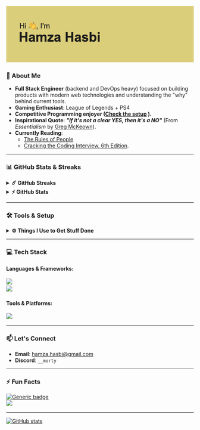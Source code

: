 
![title](/header.png)

### 🚀 About Me
- **Full Stack Engineer** (backend and DevOps heavy) focused on building products with modern web technologies and understanding the "why" behind current tools.
- **Gaming Enthusiast**: League of Legends + PS4
- **Competitive Programming enjoyer ([Check the setup](https://github.com/hamzahasbi/CP-stuffs) ).**
- **Inspirational Quote**: ***"If it's not a clear YES, then it's a NO"*** (From *Essentialism* by [Greg McKeown](https://essentialism.com/)).
- **Currently Reading**:
  - [The Rules of People](https://www.goodreads.com/book/show/36611665-the-rules-of-people)
  - [Cracking the Coding Interview, 6th Edition](https://www.crackingthecodinginterview.com/solutions.html).
  
---
### 📊 GitHub Stats & Streaks
<details>
  <summary><b>☄️ GitHub Streaks</b></summary>
    <img src="https://nirzak-streak-stats.vercel.app?user=hamzahasbi&theme=catppuccin-mocha&hide_border=true"/>
</details>
<details>
  <summary><b>⚡ GitHub Stats</b></summary>
  <br/>
  <img height="180em" src="https://github-profile-summary-cards.vercel.app/api/cards/profile-details?username=hamzahasbi&theme=dracula" />
  <br />
  <img height="180em" src="https://github-profile-summary-cards.vercel.app/api/cards/productive-time?username=hamzahasbi&theme=dracula" />
  <img height="180em" src="https://github-profile-summary-cards.vercel.app/api/cards/stats?username=hamzahasbi&theme=dracula" />
  <img height="180em" src="https://github-profile-summary-cards.vercel.app/api/cards/repos-per-language?username=hamzahasbi&theme=dracula" />
  <img height="180em" src="https://github-profile-summary-cards.vercel.app/api/cards/most-commit-language?username=hamzahasbi&theme=dracula" />
  <br />
  <img src="https://github-readme-stats.vercel.app/api/top-langs/?username=hamzahasbi&langs_count=10&theme=dracula"/>
</details>

---

### 🛠️ Tools & Setup
<details>
  <summary><b>⚙️ Things I Use to Get Stuff Done</b></summary>
  <ul>
    <li><b>OS:</b> macOS .</li>
    <li><b>Setup:</b> MacBook Pro M1 Pro (14-inch, 16GB RAM, 512GB SSD) + <a href="http://www.hybrok.com/index.php/hybrok-spark-hs24cuf" target="_blank">Monitor 1</a> + <a href="https://www.msi.com/Monitor/Optix-MAG241C/support" target="_blank">Monitor 2</a> + <a href="https://www.razer.com/gaming-mice/razer-basilisk-x-hyperspeed" target="_blank">Mouse</a> + <a href="https://spiritofgamer.com/gb/keyboards/165-xpert-k500-3700104435391.html" target="_blank">Keyboard</a> + <a href="https://electronics.sony.com/audio/gaming-audio/inzone-headsets/p/mdrg300-w" target="_blank">Headset</a>.</li>
    <li><b>Terminal:</b> <a href="https://ghostty.org/" target="_blank">Ghostty</a> with <a href="https://github.com/ohmyzsh/ohmyzsh/wiki/Installing-ZSH" target="_blank">ZSH</a> , <a href="https://zellij.dev/" target="_blank">Zellij</a>,<a href="https://ohmyz.sh/" target="_blank">oh-my-zsh</a> and <a href="https://yazi-rs.github.io/" target="_blank">yazi</a>.</li>
    <li><b>IDEs & Code Editors:</b> PHPStorm, WebStorm, <b>Windsurf</b>, and Neovim.</li>
    <li><b>Utilities :</b> <a href="https://marta.sh/docs/" target="_blank">Marta</a>,
    <a href="https://www.raycast.com/" target="_blank">Raycast</a>, <a href="https://alt-tab-macos.netlify.app/" target="_blank">altTab</a>, <a href="https://www.macbartender.com/" target="_blank">BarTender</a> and for window tiling still expolring options.</li>
  </ul>
</details>

---

### 💻 Tech Stack
#### Languages & Frameworks:
<a href="https://github.com/hamzahasbi/hamzahasbi">
  <img src="https://skillicons.dev/icons?i=php,ts,js,nodejs,rust,react,nginx,sass,mongodb,vite" />
</a>
<br />
<a href="https://github.com/hamzahasbi/hamzahasbi">
  <img src="https://skillicons.dev/icons?i=nextjs,remix,bun,symfony,bootstrap,tailwind,mysql,cpp,redis" />
</a>

#### Tools & Platforms:
<a href="https://github.com/hamzahasbi/hamzahasbi">
  <img src="https://skillicons.dev/icons?i=linux,git,docker,webstorm,phpstorm,vscode,notion,discord" />
</a>

---

### 📫 Let's Connect
- **Email**: [hamza.hasbi@gmail.com](mailto:hamza.hasbi@gmail.com)
- **Discord**: `__morty`

---

### ⚡ Fun Facts
[![Generic badge](https://img.shields.io/badge/Resume-Github-blue.svg)](https://resume.github.io/?hamzahasbi)  
![](https://komarev.com/ghpvc/?username=hamzahasbi&label=PROFILE+VIEWS&style=for-the-badge&color=blueviolet)

---

[![GitHub stats](https://github-readme-stats.vercel.app/api?username=hamzahasbi&count_private=true&langs_count=8&theme=dracula&layout=compact)](https://github.com/anuraghazra/github-readme-stats)
